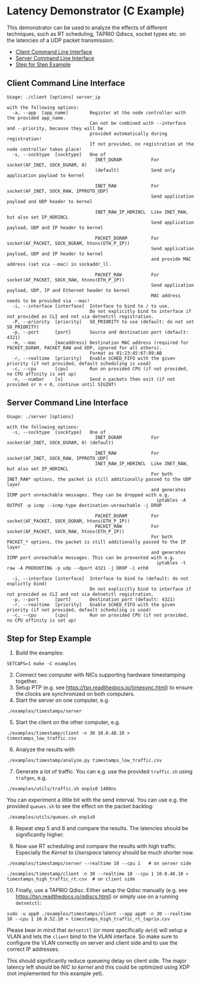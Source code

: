 # Latency Demonstrator (C Example)

This demonstrator can be used to analyze the effects of different techniques, such as RT scheduling, TAPRIO Qdiscs, socket types etc. on the latencies of a UDP packet transmission.

- [Client Command Line Interface](#client-command-line-interface)
- [Server Command Line Interface](#server-command-line-interface)
- [Step for Step Example](#step-for-step-example)

## Client Command Line Interface

```console
Usage: ./client [options] server_ip

with the following options:
  -a, --app  [app_name]        Register at the node controller with the provided app_name.
                               Can not be combined with --interface and --priority, because they will be
                               provided automatically during registration!
                               If not provided, no registration at the node controller takes place!
  -s, --socktype  [socktype]   One of
                                 INET_DGRAM           For socket(AF_INET, SOCK_DGRAM, 0)
                                 (default)            Send only application payload to kernel

                                 INET_RAW             For socket(AF_INET, SOCK_RAW, IPPROTO_UDP)
                                                      Send application payload and UDP header to kernel

                                 INET_RAW_IP_HDRINCL  Like INET_RAW, but also set IP_HDRINCL
                                                      Send application payload, UDP and IP header to kernel

                                 PACKET_DGRAM         For socket(AF_PACKET, SOCK_DGRAM, htons(ETH_P_IP))
                                                      Send application payload, UDP and IP header to kernel
                                                      and provide MAC address (set via --mac) in sockaddr_ll.

                                 PACKET_RAW           For socket(AF_PACKET, SOCK_RAW, htons(ETH_P_IP))
                                                      Send application payload, UDP, IP and Ethernet header to kernel
                                                      MAC address needs to be provided via --mac!
  -i, --interface [interface]  Interface to bind to / to use.
                               Do not explicitly bind to interface if not provided as CLI and not via detnetctl registration.
  -P, --priority  [priority]   SO_PRIORITY to use (default: do not set SO_PRIORITY)
  -p, --port      [port]       Source and destination port (default: 4321)
  -m, --mac       [macaddress] Destination MAC address (required for PACKET_DGRAM, PACKET_RAW and XDP, ignored for all others).
                               Format as 01:23:45:67:89:AB
  -r, --realtime  [priority]   Enable SCHED_FIFO with the given priority (if not provided, default scheduling is used)
  -c, --cpu       [cpu]        Run on provided CPU (if not provided, no CPU affinity is set up)
  -n, --number    [n]          Send n packets then exit (if not provided or n < 0, continue until SIGINT)
```

## Server Command Line Interface

```console
Usage: ./server [options]

with the following options:
  -s, --socktype  [socktype]   One of
                                 INET_DGRAM           For socket(AF_INET, SOCK_DGRAM, 0) (default)

                                 INET_RAW             For socket(AF_INET, SOCK_RAW, IPPROTO_UDP)
                                 INET_RAW_IP_HDRINCL  Like INET_RAW, but also set IP_HDRINCL
                                                      For both INET_RAW* options, the packet is still additionally passed to the UDP layer
                                                      and generates ICMP port unreachable messages. They can be dropped with e.g.
                                                        iptables -A OUTPUT -p icmp --icmp-type destination-unreachable -j DROP

                                 PACKET_DGRAM         For socket(AF_PACKET, SOCK_DGRAM, htons(ETH_P_IP))
                                 PACKET_RAW           For socket(AF_PACKET, SOCK_RAW, htons(ETH_P_IP))
                                                      For both PACKET_* options, the packet is still additionally passed to the IP layer
                                                      and generates ICMP port unreachable messages. This can be prevented with e.g.
                                                        iptables -t raw -A PREROUTING -p udp --dport 4321 -j DROP -i eth0

  -i, --interface [interface]  Interface to bind to (default: do not explictly bind)
                               Do not explicitly bind to interface if not provided as CLI and not via detnetctl registration.
  -p, --port      [port]       Destination port (default: 4321)
  -r, --realtime  [priority]   Enable SCHED_FIFO with the given priority (if not provided, default scheduling is used)
  -c, --cpu       [cpu]        Run on provided CPU (if not provided, no CPU affinity is set up)
```

## Step for Step Example

1. Build the examples:

```console
SETCAPS=1 make -C examples
```

2. Connect two computer with NICs supporting hardware timestamping together.
3. Setup PTP (e.g. see <https://tsn.readthedocs.io/timesync.html>) to ensure the clocks are synchronized on both computers.
4. Start the server on one computer, e.g.

```console
./examples/timestamps/server
```

5. Start the client on the other computer, e.g.

```console
./examples/timestamp/client -n 30 10.0.48.10 > timestamps_low_traffic.csv
```

6. Analyze the results with

```console
./examples/timestamp/analyze.py timestamps_low_traffic.csv
```

7. Generate a lot of traffic. You can e.g. use the provided `traffic.sh` using `trafgen`, e.g.

```console
./examples/utils/traffic.sh enp1s0 1400ns
```

   You can experiment a little bit with the send interval. You can use e.g. the provided `queues.sh` to see the effect on the packet backlog:

```console
./examples/utils/queues.sh enp1s0
```

8. Repeat step 5 and 6 and compare the results. The latencies should be significantly higher.

9. Now use RT scheduling and compare the results with high traffic. Especially the *Kernel to Userspace* latency should be much shorter now.

```console
./examples/timestamps/server --realtime 10 --cpu 1   # on server side

./examples/timestamp/client -n 30 --realtime 10 --cpu 1 10.0.48.10 > timestamps_high_traffic_rt.csv  # on client side
```
    
10. Finally, use a TAPRIO Qdisc. Either setup the Qdisc manually (e.g. see <https://tsn.readthedocs.io/qdiscs.html>) or simply use on a running `detnetctl`:

```console
sudo -u app0 ./examples/timestamps/client --app app0 -n 30 --realtime 10 --cpu 1 10.0.52.10 > timestamps_high_traffic_rt_taprio.csv
```

Please bear in mind that `detnetctl` (or more specifically `detd`) will setup a VLAN and lets the `client` bind to the VLAN interface. So make sure to configure the VLAN correctly on server and client side and to use the correct IP addresses.

This should significantly reduce queueing delay on client side. The major latency left should be *NIC to kernel* and this could be optimized using XDP (not implemented for this example yet).

